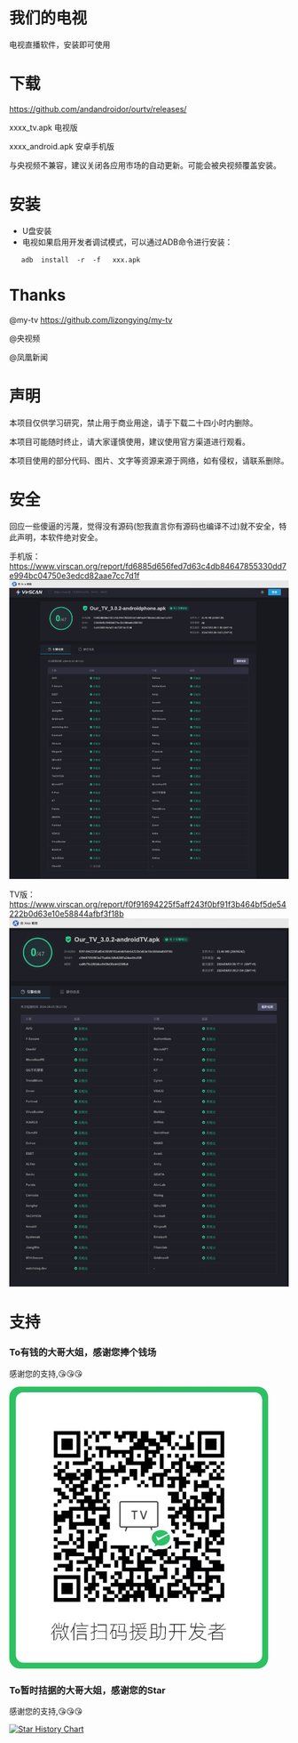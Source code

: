 # 我们的电视

电视直播软件，安装即可使用


# 下载

https://github.com/andandroidor/ourtv/releases/

xxxx_tv.apk 电视版

xxxx_android.apk 安卓手机版

与央视频不兼容，建议关闭各应用市场的自动更新。可能会被央视频覆盖安装。

# 安装

-   U盘安装
-   电视如果启用开发者调试模式，可以通过ADB命令进行安装：

```
   adb  install  -r  -f   xxx.apk
```

# Thanks

@my-tv https://github.com/lizongying/my-tv

@央视频 

@凤凰新闻


# 声明

本项目仅供学习研究，禁止用于商业用途，请于下载二十四小时内删除。

本项目可能随时终止，请大家谨慎使用，建议使用官方渠道进行观看。

本项目使用的部分代码、图片、文字等资源来源于网络，如有侵权，请联系删除。

# 安全

回应一些傻逼的污蔑，觉得没有源码(恕我直言你有源码也编译不过)就不安全，特此声明，本软件绝对安全。

手机版：
https://www.virscan.org/report/fd6885d656fed7d63c4db84647855330dd7e994bc04750e3edcd82aae7cc7d1f
![phone](./images/phone_scan.jpg)


TV版：
https://www.virscan.org/report/f0f91694225f5aff243f0bf91f3b464bf5de54222b0d63e10e58844afbf3f18b
![tv](./images/tv_scan.jpg)


# 支持

### To有钱的大哥大姐，感谢您捧个钱场

感谢您的支持,😘😘😘

![qr](./images/qr.png)

### To暂时拮据的大哥大姐，感谢您的Star

感谢您的支持,😘😘😘

[![Star History Chart](https://api.star-history.com/svg?repos=andandroidor/ourtv&type=Date)](https://star-history.com/#andandroidor/ourtv&Date)